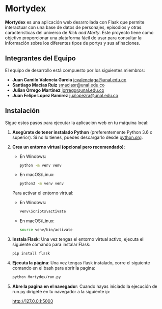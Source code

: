 # Mortydex

**Mortydex** es una aplicación web desarrollada con Flask que permite interactuar con una base de datos de personajes, episodios y otras características del universo de _Rick and Morty_. Este proyecto tiene como objetivo proporcionar una plataforma fácil de usar para consultar la información sobre los diferentes tipos de portys y sus afinaciones.

## Integrantes del Equipo

El equipo de desarrollo está compuesto por los siguientes miembros:

- **Juan Camilo Valencia Garcia** [jcvalenciaga@unal.edu.co](mailto:jcvalenciaga@unal.edu.co)
- **Santiago Macias Ruiz** [smaciasr@unal.edu.co](mailto:smaciasr@unal.edu.co)
- **Julian Orrego Martinez** [jorrego@unal.edu.co](mailto:jorrego@unal.edu.co)
- **Juan Felipe Lopez Ramirez** [jualopezra@unal.edu.co](mailto:jualopezra@unal.edu.co)

## Instalación

Sigue estos pasos para ejecutar la aplicación web en tu máquina local:

1. **Asegúrate de tener instalado Python** (preferentemente Python 3.6 o superior). Si no lo tienes, puedes descargarlo desde [python.org](https://www.python.org/downloads/).

2. **Crea un entorno virtual (opcional pero recomendado)**:

   - En Windows:
     ```bash
     python -m venv venv
     ```
   - En macOS/Linux:
     ```bash
     python3 -m venv venv
     ```

   Para activar el entorno virtual:

   - En Windows:
     ```bash
     venv\Scripts\activate
     ```
   - En macOS/Linux:
     ```bash
     source venv/bin/activate
     ```

3. **Instala Flask**:
   Una vez tengas el entorno virtual activo, ejecuta el siguiente comando para instalar Flask:

   ```bash
   pip install flask

   ```

4. **Ejecuta la página**:
   Una vez tengas flask instalado, corre el siguiente comando en el bash para abrir la pagina:

   ```bash
   python Mortydex/run.py

   ```

5. **Abre la pagina en el navegador**:
   Cuando hayas iniciado la ejecución de run.py dirigete en tu navegador a la siguiente ip:

   http://127.0.0.1:5000
